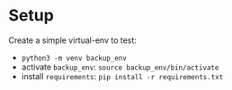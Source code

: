 # Setup
Create a simple virtual-env to test:
* `python3 -m venv backup_env`
* activate `backup_env`: `source backup_env/bin/activate`
* install `requirements`: `pip install -r requirements.txt`